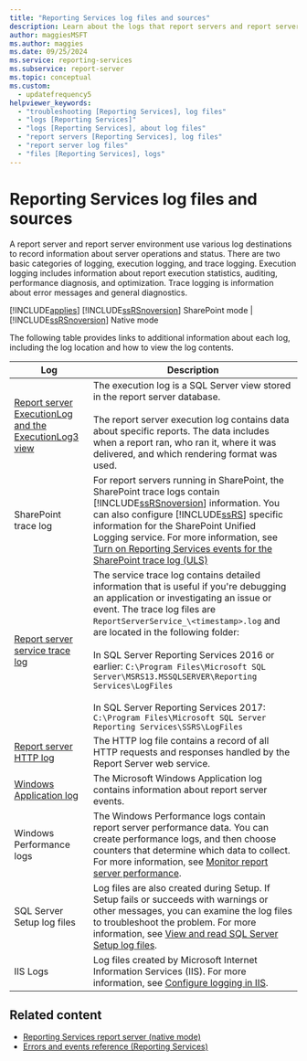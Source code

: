 ```yaml
---
title: "Reporting Services log files and sources"
description: Learn about the logs that report servers and report server environments use in Reporting Services to record execution and trace information.
author: maggiesMSFT
ms.author: maggies
ms.date: 09/25/2024
ms.service: reporting-services
ms.subservice: report-server
ms.topic: conceptual
ms.custom:
  - updatefrequency5
helpviewer_keywords:
  - "troubleshooting [Reporting Services], log files"
  - "logs [Reporting Services]"
  - "logs [Reporting Services], about log files"
  - "report servers [Reporting Services], log files"
  - "report server log files"
  - "files [Reporting Services], logs"
---
```

# Reporting Services log files and sources

A report server and report server environment use various log destinations to record information about server operations and status. There are two basic categories of logging, execution logging, and trace logging. Execution logging includes information about report execution statistics, auditing, performance diagnosis, and optimization. Trace logging is information about error messages and general diagnostics.

 [!INCLUDE[applies](../../includes/applies-md.md)] [!INCLUDE[ssRSnoversion](../../includes/ssrsnoversion-md.md)] SharePoint mode | [!INCLUDE[ssRSnoversion](../../includes/ssrsnoversion-md.md)] Native mode

 The following table provides links to additional information about each log, including the log location and how to view the log contents.

|Log|Description|
|---------|-----------------|
|[Report server ExecutionLog and the ExecutionLog3 view](../../reporting-services/report-server/report-server-executionlog-and-the-executionlog3-view.md)|The execution log is a SQL Server view stored in the report server database.<br /><br /> The report server execution log contains data about specific reports. The data includes when a report ran, who ran it, where it was delivered, and which rendering format was used.|
|SharePoint trace log|For report servers running in SharePoint, the SharePoint trace logs contain [!INCLUDE[ssRSnoversion](../../includes/ssrsnoversion-md.md)] information. You can also configure [!INCLUDE[ssRS](../../includes/ssrs.md)] specific information for the SharePoint Unified Logging service. For more information, see [Turn on Reporting Services events for the SharePoint trace log (ULS)](../../reporting-services/report-server/turn-on-reporting-services-events-for-the-sharepoint-trace-log-uls.md)|
|[Report server service trace log](../../reporting-services/report-server/report-server-service-trace-log.md)|The service trace log contains detailed information that is useful if you're debugging an application or investigating an issue or event. The trace log files are `ReportServerService_\<timestamp>.log` and are located in the following folder:<br /><br /> In SQL Server Reporting Services 2016 or earlier: `C:\Program Files\Microsoft SQL Server\MSRS13.MSSQLSERVER\Reporting Services\LogFiles`<br /><br /> In SQL Server Reporting Services 2017: `C:\Program Files\Microsoft SQL Server Reporting Services\SSRS\LogFiles`|
|[Report server HTTP log](../../reporting-services/report-server/report-server-http-log.md)|The HTTP log file contains a record of all HTTP requests and responses handled by the Report Server web service.|
|[Windows Application log](../../reporting-services/report-server/windows-application-log.md)|The Microsoft Windows Application log contains information about report server events.|
|Windows Performance logs|The Windows Performance logs contain report server performance data. You can create performance logs, and then choose counters that determine which data to collect. For more information, see [Monitor report server performance](../../reporting-services/report-server/monitoring-report-server-performance.md).|
|SQL Server Setup log files|Log files are also created during Setup. If Setup fails or succeeds with warnings or other messages, you can examine the log files to troubleshoot the problem. For more information, see [View and read SQL Server Setup log files](../../database-engine/install-windows/view-and-read-sql-server-setup-log-files.md).|
|IIS Logs|Log files created by Microsoft Internet Information Services (IIS). For more information, see [Configure logging in IIS](/iis/manage/provisioning-and-managing-iis/configure-logging-in-iis).|

## Related content

- [Reporting Services report server (native mode)](../../reporting-services/report-server/reporting-services-report-server-native-mode.md)
- [Errors and events reference (Reporting Services)](../../reporting-services/troubleshooting/errors-and-events-reference-reporting-services.md)
